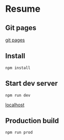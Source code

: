 # Resume

## Git pages
[git pages](https://prodderman.github.io/resume/dist/resume.html)

## Install
```commandline
npm install
```

## Start dev server

```commandline
npm run dev
```

[localhost](http://localhost:8080/)

## Production build

```commandline
npm run prod
```
